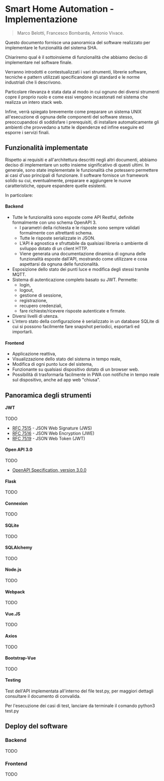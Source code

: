 # Smart Home Automation - Implementazione

> Marco Belotti, Francesco Bombarda, Antonio Vivace.

Questo documento fornisce una panoramica del software realizzato per implementare le funzionalità del sistema SHA.

Chiariremo qual è il sottoinsieme di funzionalità che abbiamo deciso di implementare nel software finale.

Verranno introdotti e contestualizzati i vari strumenti, librerie software, tecniche e pattern utilizzati specificandone gli standard e le norme industriali che li descrivono.

Particolare rilevanza è stata data al modo in cui ognuno dei diversi strumenti copre il proprio ruolo e come essi vengono incastonati nel sistema che realizza un intero stack web.

Infine, verrà spiegato brevemente come preparare un sistema UNIX all'esecuzione di ognuna delle componenti del software stesso, preoccupandosi di soddisfare i prerequisiti, di installare automaticamente gli ambienti che provvedano a tutte le dipendenze ed infine eseguire ed esporre i servizi finali.

## Funzionalità implementate

Rispetto ai requisiti e all'architettura descritti negli altri documenti, abbiamo deciso di implementare un sotto insieme significativo di questi ultimi. In generale, sono state implementate le funzionalità che potessero permettere ai casi d'uso principali di funzionare.
Il software fornisce un framework solido su cui, eventualmente, preparare e aggiungere le nuove caratteristiche, oppure espandere quelle esistenti.

In particolare:

#### Backend

- Tutte le funzionalità sono esposte come API Restful, definite formalmente con uno schema OpenAPI 3.
  + I parametri della richiesta e le risposte sono sempre validati formalmente con altrettanti schema.
  + Tutte le risposte serializzate in JSON.
  + L'API è agnostica e sfruttabile da qualsiasi libreria o ambiente di sviluppo dotato di un client HTTP.
  + Viene generata una documentazione dinamica di ognuna delle funzionalità esposte dall'API, mostrando come utilizzare e cosa aspettarsi da ognuna delle funzionalità.
- Esposizione dello stato dei punti luce e modifica degli stessi tramite MQTT.
- Sistema di autenticazione completo basato su JWT. Permette:
  + login, 
  + logout, 
  + gestione di sessione, 
  + registrazione,
  + recupero credenziali,
  + fare richieste/ricevere risposte autenticate e firmate.
- Diversi livelli di utenza.
- L'intero stato della configurazione è serializzato in un database SQLite di cui si possono facilmente fare snapshot periodici, esportarli ed importarli.

#### Frontend

- Applicazione reattiva,
- Visualizzazione dello stato del sistema in tempo reale,
- Modifica di ogni punto luce del sistema,
- Funzionante su qualsiasi dispositivo dotato di un browser web.
- Possibilità di trasformarla facilmente in PWA con notifiche in tempo reale sul dispositivo, anche ad app web "chiusa".
 

## Panoramica degli strumenti

#### JWT

TODO

- [RFC 7515](https://tools.ietf.org/html/rfc7515) - JSON Web Signature (JWS)
- [RFC 7516](https://tools.ietf.org/html/rfc7516) - JSON Web Encryption (JWE)
- [RFC 7519](https://tools.ietf.org/html/rfc7519) - JSON Web Token (JWT)


#### Open API 3.0

TODO

- [OpenAPI Specification, version 3.0.0](https://github.com/OAI/OpenAPI-Specification/blob/master/versions/3.0.0.md)

#### Flask

TODO

#### Connexion

TODO

#### SQLite

TODO

#### SQLAlchemy

TODO

#### Node.js

TODO

#### Webpack

TODO

#### Vue.JS

TODO

#### Axios

TODO

#### Bootstrap-Vue

TODO

#### Testing

Test dell'API implementata all'interno del file test.py, per maggiori dettagli consultare il documento di convalida.

Per l'esecuzione dei casi di test, lanciare da terminale il comando python3 test.py


## Deploy del software

### Backend

TODO

### Frontend

TODO